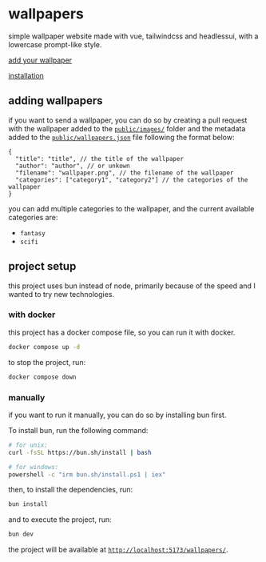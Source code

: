 # wallpapers

simple wallpaper website made with vue, tailwindcss and headlessui, with a lowercase prompt-like style.

[add your wallpaper](#adding-wallpapers)

[installation](#project-setup)

## adding wallpapers

if you want to send a wallpaper, you can do so by creating a pull request with the wallpaper added to the [`public/images/`](public/images/) folder and the metadata added to the [`public/wallpapers.json`](public/wallpapers.json) file following the format below:

```jsonc
{
  "title": "title", // the title of the wallpaper
  "author": "author", // or unkown
  "filename": "wallpaper.png", // the filename of the wallpaper
  "categories": ["category1", "category2"] // the categories of the wallpaper
}
```

you can add multiple categories to the wallpaper, and the current available categories are:

- `fantasy`
- `scifi`

## project setup

this project uses bun instead of node, primarily because of the speed and I wanted to try new technologies.

### with docker

this project has a docker compose file, so you can run it with docker.

```bash
docker compose up -d
```

to stop the project, run:

```bash
docker compose down
```

### manually

if you want to run it manually, you can do so by installing bun first.

To install bun, run the following command:

```bash
# for unix:
curl -fsSL https://bun.sh/install | bash

# for windows:
powershell -c "irm bun.sh/install.ps1 | iex"
```

then, to install the dependencies, run:

```bash
bun install
```

and to execute the project, run:

```bash
bun dev
```

the project will be available at [`http://localhost:5173/wallpapers/`](http://localhost:5173/wallpapers/).
